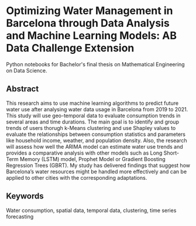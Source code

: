 # Optimizing Water Management in Barcelona through Data Analysis and Machine Learning Models: AB Data Challenge Extension
Python notebooks for Bachelor's final thesis on Mathematical Engineering on Data Science.

## Abstract
This research aims to use machine learning algorithms to predict future water use after
analysing water data usage in Barcelona from 2019 to 2021. This study will use geo-temporal
data to evaluate consumption trends in several areas and time durations. The main goal is
to identify and group trends of users thorugh k-Means clustering and use Shapley values to
evaluate the relationships between consumption statistics and parameters like household
income, weather, and population density. Also, the research will assess how well the ARIMA
model can estimate water use trends and provides a comparative analysis with other models
such as Long Short-Term Memory (LSTM) model, Prophet Model or Gradient Boosting
Regression Trees (GBRT). My study has delivered findings that suggest how Barcelona’s
water resources might be handled more effectively and can be applied to other cities with
the corresponding adaptations.


## Keywords
Water consumption, spatial data, temporal data, clustering, time series forecasting
